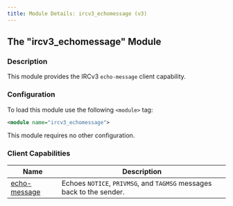 ```yaml
---
title: Module Details: ircv3_echomessage (v3)
---
```


## The "ircv3_echomessage" Module

### Description

This module provides the IRCv3 `echo-message` client capability.

### Configuration

To load this module use the following `<module>` tag:

```xml
<module name="ircv3_echomessage">
```

This module requires no other configuration.

### Client Capabilities

Name                                                               | Description
------------------------------------------------------------------ | -----------
[echo-message](https://ircv3.net/specs/core/echo-message-3.2.html) | Echoes `NOTICE`, `PRIVMSG`, and `TAGMSG` messages back to the sender.
